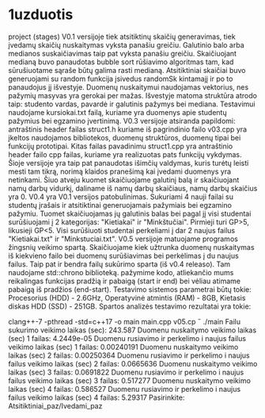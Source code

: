 # 1uzduotis
project (stages)
V0.1 versijoje tiek atsitiktinų skaičių generavimas, tiek įvedamų skaičių nuskaitymas vyksta panašiu greičiu.
Galutinio balo arba medianos suskaičiavimas taip pat vyksta panašiu greičiu.
Skaičiuojant medianą buvo panaudotas bubble sort rūšiavimo algoritmas tam, kad sūrušiuotame sąraše būtų galima rasti medianą.
Atsitiktiniai skaičiai buvo generuojami su random funkcija įsivedus randomSk kintamajį ir po to panaudojus jį išvestyje.
Duomenų nuskaitymui naudojamas vektorius, nes pažymių masyvas yra gerokai per mažas.
Išvestyje matoma struktūra atrodo taip: studento vardas, pavardė ir galutinis pažymys bei mediana.
Testavimui naudojame kursiokai.txt failą, kuriame yra duomenys apie studentų pažymius bei egzamino įvertinimą.
V0.3 versijoje atsiranda papildomi: antraštinis header failas struct1.h kuriame iš pagrindinio failo v03.cpp yra įkeltos naudojamos bibliotekos,
duomenų struktūros, duomenų tipai bei funkcijų prototipai. Kitas failas pavadinimu struct1.cpp yra antraštinio header failo cpp failas, kuriame yra
realizuotas pats funkcijų vykdymas. Šioje versijoje yra taip pat panaudotas išimčių valdymas, kuris turėtų leisti mesti tam tikrą, norimą klaidos 
pranešimą kai įvedami duomenys yra netinkami. Šiuo atveju kuomet skaičiuojame galutinį balą ir skaičiuojant namų darbų vidurkį, daliname iš namų darbų 
skaičiaus, namų darbų skaičius yra 0. V0.4 yra V0.1 versijos patobulinimas. Sukuriami 4 nauji failai su studentų įrašais ir atsitiktinai generuojamais pažymiais bei
egzamino pažymiu. Tuomet skaičiuojamas jų galutinis balas bei pagal jį visi studentai surūšiuojami į 2 kategorijas: "Kietiakai" ir "Minkštučiai".  Pirmieji turi
GP>5, likusieji GP<5. Visi surūšiuoti studentai perkeliami į dar 2 naujus failus "Kietiakai.txt" ir "Minkstuciai.txt". V0.5 versijoje matuojame programos žingsnių
veikimo spartą. Skaičiuojame kiek užtrunka duomenų nuskaitymas iš kiekvieno failo bei duomenų surūšiavimas bei perkėlimas į du naujus failus. Taip pat ir bendra
failų sukūrimo sparta (iš v0.4 releaso). Tam naudojame std::chrono biblioteką. pažymime kodo, atliekančio mums reikalingas funkcijas pradžią ir pabaigą (start ir
end) bei vėliau atimame pabaigą iš pradžios (end-start). Testavimo sistemos parametrai būtų tokie: Procesorius (HDD) - 2.6GHz, Operatyvinė atmintis (RAM) - 8GB, 
Kietasis diskas HDD (SSD) - 251GB. Spartos analizės testavimo rezultatai yra tokie:

clang++-7 -pthread -std=c++17 -o main main.cpp v05.cp
 ./main
Failu sukurimo veikimo laikas (sec): 243.587
Duomenu nuskaitymo veikimo laikas (sec) 1 failas: 4.2449e-05
Duomenu rusiavimo ir perkelimo i naujus failus veikimo laikas (sec) 1 failas: 0.00240191
Duomenu nuskaitymo veikimo laikas (sec) 2 failas: 0.00250364
Duomenu rusiavimo ir perkelimo i naujus failus veikimo laikas (sec) 2 failas: 0.0665636
Duomenu nuskaitymo veikimo laikas (sec) 3 failas: 0.0691822
Duomenu rusiavimo ir perkelimo i naujus failus veikimo laikas (sec) 3 failas: 0.517277
Duomenu nuskaitymo veikimo laikas (sec) 4 failas: 0.586527
Duomenu rusiavimo ir perkelimo i naujus failus veikimo laikas (sec) 4 failas: 5.29317
Pasirinkite: Atsitiktiniai_paz/Ivedami_paz
 
